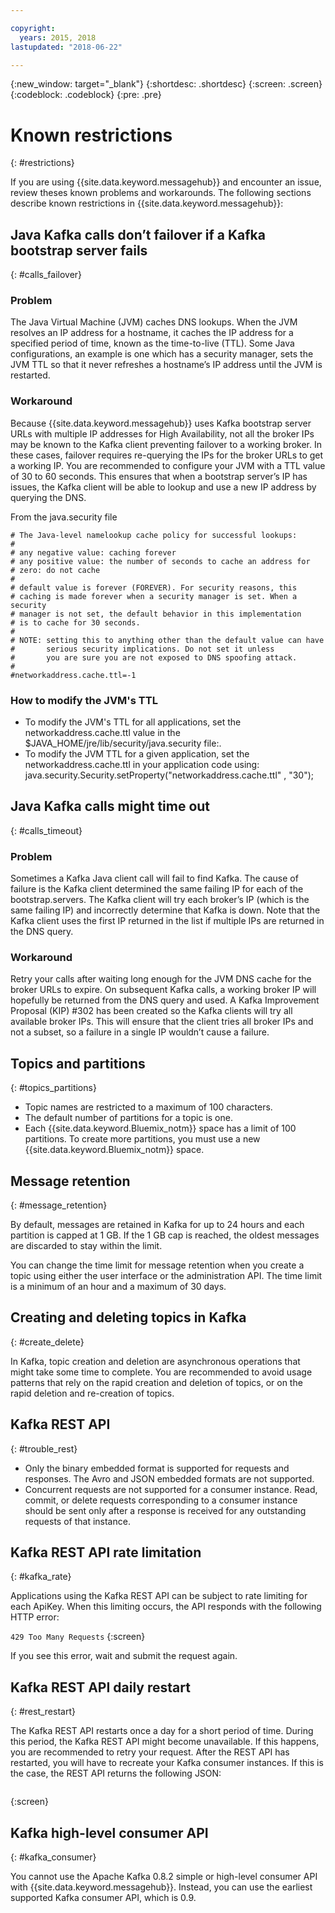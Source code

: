 ```yaml
---

copyright:
  years: 2015, 2018
lastupdated: "2018-06-22"

---
```


{:new_window: target="_blank"}
{:shortdesc: .shortdesc}
{:screen: .screen}
{:codeblock: .codeblock}
{:pre: .pre}


# Known restrictions
{: #restrictions}

If you are using {{site.data.keyword.messagehub}} and encounter an issue, review theses known problems and workarounds. The following sections describe known restrictions in {{site.data.keyword.messagehub}}:

## Java Kafka calls don’t failover if a Kafka bootstrap server fails
{: #calls_failover}

### Problem

The Java Virtual Machine (JVM) caches DNS lookups. When the JVM resolves an IP address for a hostname, it caches the IP address for a specified period of time, known as the time-to-live (TTL). Some Java configurations, an example is one which has a security manager, sets the JVM TTL so that it never refreshes a hostname’s IP address until the JVM is restarted.

### Workaround

Because {{site.data.keyword.messagehub}} uses Kafka bootstrap server URLs with multiple IP addresses for High Availability, not all the broker IPs may be known to the Kafka client preventing failover to a working broker. In these cases, failover requires re-querying the IPs for the broker URLs to get a working IP. You are recommended to configure your JVM with a TTL value of 30 to 60 seconds. This ensures that when a bootstrap server’s IP has issues, the Kafka client will be able to lookup and use a new IP address by querying the DNS.

From the java.security file 

```
# The Java-level namelookup cache policy for successful lookups:
#
# any negative value: caching forever
# any positive value: the number of seconds to cache an address for
# zero: do not cache
#
# default value is forever (FOREVER). For security reasons, this
# caching is made forever when a security manager is set. When a security
# manager is not set, the default behavior in this implementation
# is to cache for 30 seconds.
#
# NOTE: setting this to anything other than the default value can have
#       serious security implications. Do not set it unless
#       you are sure you are not exposed to DNS spoofing attack.
#
#networkaddress.cache.ttl=-1
```

### How to modify the JVM's TTL
* To modify the JVM's TTL for all applications, set the networkaddress.cache.ttl value in the $JAVA_HOME/jre/lib/security/java.security file:.
* To modify the JVM TTL for a given application, set the networkaddress.cache.ttl in your application code using: java.security.Security.setProperty("networkaddress.cache.ttl" , "30");


## Java Kafka calls might time out
{: #calls_timeout}

### Problem

Sometimes a Kafka Java client call will fail to find Kafka. The cause of failure is the Kafka client determined the same failing IP for each of the bootstrap.servers. The Kafka client will try each broker’s IP (which is the same failing IP) and incorrectly determine that Kafka is down. Note that the Kafka client uses the first IP returned in the list if multiple IPs are returned in the DNS query.

### Workaround

Retry your calls after waiting long enough for the JVM DNS cache for the broker URLs to expire. On subsequent Kafka calls, a working broker IP will hopefully be returned from the DNS query and used. 
A Kafka Improvement Proposal (KIP) #302 has been created so the Kafka clients will try all available broker IPs. This will ensure that the client tries all broker IPs and not a subset, so a failure in a single IP wouldn’t cause a failure.


## Topics and partitions
{: #topics_partitions}

*  Topic names are restricted to a maximum of 100 characters.
*  The default number of partitions for a topic is one.
*  Each {{site.data.keyword.Bluemix_notm}} space has a limit of 100 partitions. To create
   more partitions, you must use a new {{site.data.keyword.Bluemix_notm}} space.

## Message retention
{: #message_retention}

By default, messages are retained in Kafka for up to 24 hours and
each partition is capped at 1 GB. If the 1 GB cap is reached, the
oldest messages are discarded to stay within the limit.

You can change the time limit for message retention when you
create a topic using either the user interface or the
administration API. The time limit is a minimum of an hour and a
maximum of 30 days.

## Creating and deleting topics in Kafka
{: #create_delete}

In Kafka, topic creation and deletion are asynchronous operations
that might take some time to complete. You are recommended to
avoid usage patterns that rely on the rapid creation and deletion
of topics, or on the rapid deletion and re-creation of topics.

## Kafka REST API
{: #trouble_rest}

*  Only the binary embedded format is supported for requests and
   responses. The Avro and JSON embedded formats are not supported.
*  Concurrent requests are not supported for a consumer instance.
   Read, commit, or delete requests corresponding to a consumer
   instance should be sent only after a response is received for
   any outstanding requests of that instance.

## Kafka REST API rate limitation
{: #kafka_rate}

Applications using the Kafka REST API can be subject to rate
limiting for each ApiKey. When this limiting occurs, the API
responds with the following HTTP error:

<code>429 Too Many Requests</code>
{:screen}

If you see this error, wait and submit the request again.

<!--12/04/18 - Karen: same info duplicated at messagehub108 -->
## Kafka REST API daily restart
{: #rest_restart}

The Kafka REST API restarts once a day for a short period of
time. During this period, the Kafka REST API might become
unavailable. If this happens, you are recommended to retry your
request. After the REST API has restarted, you will have to
recreate your Kafka consumer instances. If this is the case, the
REST API returns the following JSON:

```'{"error_code":40403,"message":"Consumer instance not found."}'
```
{:screen}

## Kafka high-level consumer API
{: #kafka_consumer}

You cannot use the Apache Kafka 0.8.2 simple or high-level
consumer API with {{site.data.keyword.messagehub}}. Instead, you can use the earliest supported Kafka consumer API, which is 0.9.
